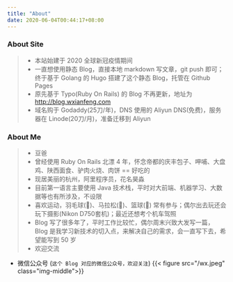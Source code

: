```yaml
---
title: "About"
date: 2020-06-04T00:44:17+08:00
---
```


### About Site
> * 本站始建于 2020 全球新冠疫情期间  
> * 一直想使用静态 Blog，直接本地 markdown 写文章，git push 即可；终于基于 Golang 的 Hugo 搭建了这个静态 Blog，托管在 Github Pages  
> * 原先基于 Typo(Ruby On Rails) 的 Blog 不再更新，地址为 http://blog.wxianfeng.com  
> * 域名购于 Godaddy(25刀/年)，DNS 使用的 Aliyun DNS(免费)，服务器在 Linode(20刀/月)，准备迁移到 Aliyun

### About Me
> * 豆爸
> * 曾经使用 Ruby On Rails 北漂 4 年，怀念帝都的庆丰包子、呷哺、大盘鸡、陕西面食、驴肉火烧、肉饼 == 好吃的  
> * 现居美丽的杭州，阿里程序员，花名昊淼  
> * 目前第一语言主要使用 Java 技术栈，平时对大前端、机器学习、大数据等也有所涉及，不设限  
> * 喜欢运动，羽毛球(🏸)、马拉松(🏃)、篮球(🏀) 常有参与；偶尔出去玩还会玩下摄影(Nikon D750套机)；最近还想考个机车驾照  
> * Blog 写了很多年了，平时工作比较忙，偶尔周末兴致大发写一篇，Blog 是我学习新技术的切入点，来解决自己的需求，会一直写下去，希望能写到 50 岁
> * 欢迎交流

* 微信公众号 (`这个 Blog 对应的微信公众号，欢迎关注`)
{{< figure src="/wx.jpeg" class="img-middle">}}
